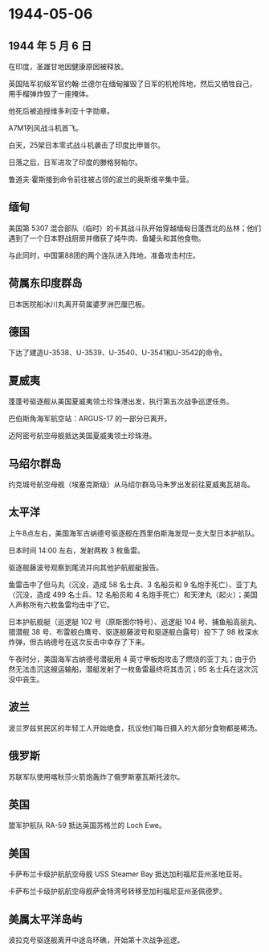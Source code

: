 # 1944-05-06

## 1944 年 5 月 6 日

在印度，圣雄甘地因健康原因被释放。

英国陆军初级军官约翰·兰德尔在缅甸摧毁了日军的机枪阵地，然后又牺牲自己，用手榴弹炸毁了一座掩体。

他死后被追授维多利亚十字勋章。

A7M1列风战斗机首飞。

白天，25架日本零式战斗机袭击了印度比申普尔。

日落之后，日军进攻了印度的滕格努帕尔。

鲁道夫·霍斯接到命令前往被占领的波兰的奥斯维辛集中营。

## 缅甸

美国第 5307
混合部队（临时）的卡其战斗队开始穿越缅甸日蓬西北的丛林；他们遇到了一个日本野战厨房并缴获了炖牛肉、鱼罐头和其他食物。

与此同时，中国第88团的两个连队进入阵地，准备攻击村庄。

## 荷属东印度群岛

日本医院船冰川丸离开荷属婆罗洲巴厘巴板。

## 德国

下达了建造U-3538、U-3539、U-3540、U-3541和U-3542的命令。

## 夏威夷

蓬蓬号驱逐舰从美国夏威夷领土珍珠港出发，执行第五次战争巡逻任务。

巴伯斯角海军航空站：ARGUS-17 的一部分已离开。

迈阿密号航空母舰抵达美国夏威夷领土珍珠港。

## 马绍尔群岛

约克城号航空母舰（埃塞克斯级）从马绍尔群岛马朱罗出发前往夏威夷瓦胡岛。

## 太平洋

上午8点左右，美国海军古纳德号驱逐舰在西里伯斯海发现一支大型日本护航队。

日本时间 14:00 左右，发射两枚 3 枚鱼雷。

驱逐舰藤波号观察到尾流并向其他护航舰艇报告。

鱼雷击中了但马丸（沉没，造成 58 名士兵、3 名船员和 9
名炮手死亡）、亚丁丸（沉没，造成 499 名士兵、12 名船员和 4
名炮手死亡）和天津丸（起火）；美国人声称所有六枚鱼雷均击中了它。

日本护航舰艇（巡逻艇 102 号（原斯图尔特号）、巡逻艇 104
号、捕鱼船高丽丸、猎潜舰 38
号、布雷舰白鹰号、驱逐舰藤波号和驱逐舰白露号）投下了 98
枚深水炸弹，但古纳德号在这次反击中幸存了下来。

午夜时分，美国海军古纳德号潜艇用 4
英寸甲板炮攻击了燃烧的亚丁丸；由于仍然无法击沉这艘运输船，潜艇发射了一枚鱼雷最终将其击沉；95
名士兵在这次沉没中丧生。

## 波兰

波兰罗兹贫民区的年轻工人开始绝食，抗议他们每日摄入的大部分食物都是稀汤。

## 俄罗斯

苏联军队使用喀秋莎火箭炮轰炸了俄罗斯塞瓦斯托波尔。

## 英国

盟军护航队 RA-59 抵达英国苏格兰的 Loch Ewe。

## 美国

卡萨布兰卡级护航航空母舰 USS Steamer Bay 抵达加利福尼亚州圣地亚哥。

卡萨布兰卡级护航航空母舰萨金特湾号转移至加利福尼亚州圣佩德罗。

## 美属太平洋岛屿

波拉克号驱逐舰离开中途岛环礁，开始第十次战争巡逻。

